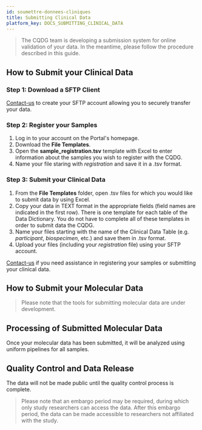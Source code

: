 ```yaml
---
id: soumettre-donnees-cliniques
title: Submitting Clinical Data
platform_key: DOCS_SUBMITTING_CLINICAL_DATA
---
```



> The CQDG team is developing a submission system for online validation of your data. In the meantime, please follow the procedure described in this guide.



## How to Submit your Clinical Data


### Step 1: Download a SFTP Client

[Contact-us](https://plateforme.cqdg.ca/contact) to create your SFTP account allowing you to securely transfer your data. 

### Step 2: Register your Samples

1. Log in to your account on the Portal's homepage. 
2. Download the **File Templates**.
3. Open the **sample_registration.tsv** template with Excel to enter information about the samples you wish to register with the CQDG. 
3. Name your file staring with _registration_ and save it in a .tsv format.  


### Step 3: Submit your Clinical Data

1. From the **File Templates** folder, open .tsv files for which you would like to submit data by using Excel.
2. Copy your data in TEXT format in the appropriate fields (field names are indicated in the first row). There is one template for each table of the Data Dictionary. You do not have to complete all of these templates in order to submit data the CQDG.
3. Name your files starting with the name of the Clinical Data Table (e.g. _participant_, _biospecimen_, etc.) and save them in .tsv format.
4. Upload your files (including your _registration_ file) using your SFTP account. 


[Contact-us](https://plateforme.cqdg.ca/contact) if you need assistance in registering your samples or submitting your clinical data.

## How to Submit your Molecular Data

> Please note that the tools for submitting molecular data are under development.


## Processing of Submitted Molecular Data

Once your molecular data has been submitted, it will be analyzed using uniform pipelines for all samples.


## Quality Control and Data Release


The data will not be made public until the quality control process is complete.

> Please note that an embargo period may be required, during which only study researchers can access the data. After this embargo period, the data can be made accessible to researchers not affiliated with the study.
